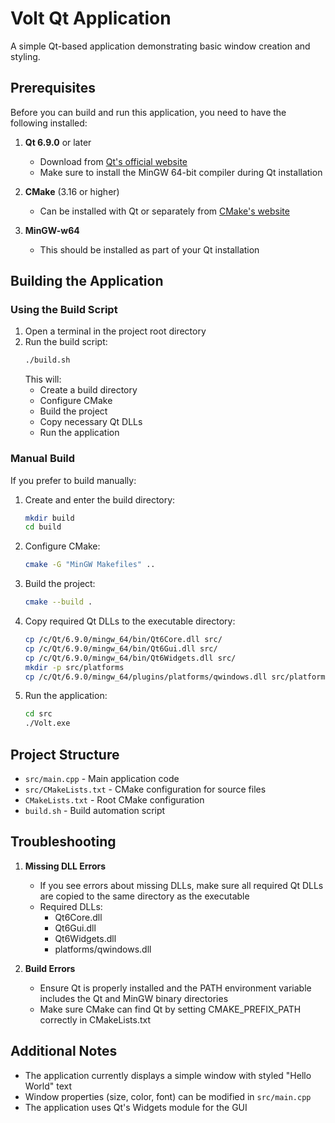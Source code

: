 # Volt Qt Application

A simple Qt-based application demonstrating basic window creation and styling.

## Prerequisites

Before you can build and run this application, you need to have the following installed:

1. **Qt 6.9.0** or later
   - Download from [Qt's official website](https://www.qt.io/download)
   - Make sure to install the MinGW 64-bit compiler during Qt installation

2. **CMake** (3.16 or higher)
   - Can be installed with Qt or separately from [CMake's website](https://cmake.org/download/)

3. **MinGW-w64**
   - This should be installed as part of your Qt installation

## Building the Application

### Using the Build Script

1. Open a terminal in the project root directory
2. Run the build script:
   ```bash
   ./build.sh
   ```
   This will:
   - Create a build directory
   - Configure CMake
   - Build the project
   - Copy necessary Qt DLLs
   - Run the application

### Manual Build

If you prefer to build manually:

1. Create and enter the build directory:
   ```bash
   mkdir build
   cd build
   ```

2. Configure CMake:
   ```bash
   cmake -G "MinGW Makefiles" ..
   ```

3. Build the project:
   ```bash
   cmake --build .
   ```

4. Copy required Qt DLLs to the executable directory:
   ```bash
   cp /c/Qt/6.9.0/mingw_64/bin/Qt6Core.dll src/
   cp /c/Qt/6.9.0/mingw_64/bin/Qt6Gui.dll src/
   cp /c/Qt/6.9.0/mingw_64/bin/Qt6Widgets.dll src/
   mkdir -p src/platforms
   cp /c/Qt/6.9.0/mingw_64/plugins/platforms/qwindows.dll src/platforms/
   ```

5. Run the application:
   ```bash
   cd src
   ./Volt.exe
   ```

## Project Structure

- `src/main.cpp` - Main application code
- `src/CMakeLists.txt` - CMake configuration for source files
- `CMakeLists.txt` - Root CMake configuration
- `build.sh` - Build automation script

## Troubleshooting

1. **Missing DLL Errors**
   - If you see errors about missing DLLs, make sure all required Qt DLLs are copied to the same directory as the executable
   - Required DLLs:
     - Qt6Core.dll
     - Qt6Gui.dll
     - Qt6Widgets.dll
     - platforms/qwindows.dll

2. **Build Errors**
   - Ensure Qt is properly installed and the PATH environment variable includes the Qt and MinGW binary directories
   - Make sure CMake can find Qt by setting CMAKE_PREFIX_PATH correctly in CMakeLists.txt

## Additional Notes

- The application currently displays a simple window with styled "Hello World" text
- Window properties (size, color, font) can be modified in `src/main.cpp`
- The application uses Qt's Widgets module for the GUI


